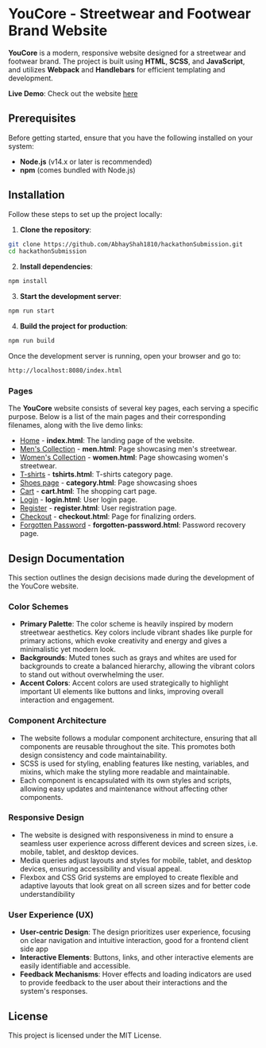 # YouCore - Streetwear and Footwear Brand Website


**YouCore** is a modern, responsive website designed for a streetwear and footwear brand. The project is built using **HTML**, **SCSS**, and **JavaScript**, and utilizes **Webpack** and **Handlebars** for efficient templating and development.


**Live Demo**: Check out the website [here](https://abhayshah1810.github.io/hackathonDeploy/)


## Prerequisites


Before getting started, ensure that you have the following installed on your system:


- **Node.js** (v14.x or later is recommended)
- **npm** (comes bundled with Node.js)


## Installation


Follow these steps to set up the project locally:


1. **Clone the repository**:
  ```bash
  git clone https://github.com/AbhayShah1810/hackathonSubmission.git
  cd hackathonSubmission
  ```


2. **Install dependencies**:
  ```bash
  npm install
  ```


3. **Start the development server**:
  ```bash
  npm run start
  ```


4. **Build the project for production**:
  ```bash
  npm run build
  ```


Once the development server is running, open your browser and go to:
```bash
http://localhost:8080/index.html
```
### Pages


The **YouCore** website consists of several key pages, each serving a specific purpose. Below is a list of the main pages and their corresponding filenames, along with the live demo links:


- [Home](https://abhayshah1810.github.io/hackathonDeploy/index.html) - **index.html**: The landing page of the website.
- [Men's Collection](https://abhayshah1810.github.io/hackathonDeploy/men.html) - **men.html**: Page showcasing men's streetwear.
- [Women's Collection](https://abhayshah1810.github.io/hackathonDeploy/women.html) - **women.html**: Page showcasing women's streetwear.
- [T-shirts](https://abhayshah1810.github.io/hackathonDeploy/tshirts.html) - **tshirts.html**: T-shirts category page.
- [Shoes page](https://abhayshah1810.github.io/hackathonDeploy/category.html) - **category.html**: Page  showcasing shoes
- [Cart](https://abhayshah1810.github.io/hackathonDeploy/cart.html) - **cart.html**: The shopping cart page.
- [Login](https://abhayshah1810.github.io/hackathonDeploy/login.html) - **login.html**: User login page.
- [Register](https://abhayshah1810.github.io/hackathonDeploy/register.html) - **register.html**: User registration page.
- [Checkout](https://abhayshah1810.github.io/hackathonDeploy/checkout.html) - **checkout.html**: Page for finalizing orders.
- [Forgotten Password](https://abhayshah1810.github.io/hackathonDeploy/forgotten-password.html) - **forgotten-password.html**: Password recovery page.


## Design Documentation


This section outlines the design decisions made during the development of the YouCore website.


### Color Schemes


- **Primary Palette**: The color scheme is heavily inspired by modern streetwear aesthetics. Key colors include vibrant shades like purple for primary actions, which evoke creativity and energy and gives a minimalistic yet modern look.
- **Backgrounds**: Muted tones such as grays and whites are used for backgrounds to create a balanced hierarchy, allowing the vibrant colors to stand out without overwhelming the user.
- **Accent Colors**: Accent colors are used strategically to highlight important UI elements like buttons and links, improving overall interaction and engagement.


### Component Architecture


- The website follows a modular component architecture, ensuring that all components are reusable throughout the site. This promotes both design consistency and code maintainability.
- SCSS is used for styling, enabling features like nesting, variables, and mixins, which make the styling more readable and maintainable.
- Each component is encapsulated with its own styles and scripts, allowing easy updates and maintenance without affecting other components.


### Responsive Design


- The website is designed with responsiveness in mind to ensure a seamless user experience across different devices and screen sizes, i.e. mobile, tablet, and desktop devices.
- Media queries adjust layouts and styles for mobile, tablet, and desktop devices, ensuring accessibility and visual appeal.
- Flexbox and CSS Grid systems are employed to create flexible and adaptive layouts that look great on all screen sizes and for better code understandibility


### User Experience (UX)


- **User-centric Design**: The design prioritizes user experience, focusing on clear navigation and intuitive interaction, good for a frontend client side app
- **Interactive Elements**: Buttons, links, and other interactive elements are easily identifiable and accessible.
- **Feedback Mechanisms**: Hover effects and loading indicators are used to provide feedback to the user about their interactions and the system's responses.


## License


This project is licensed under the MIT License.

